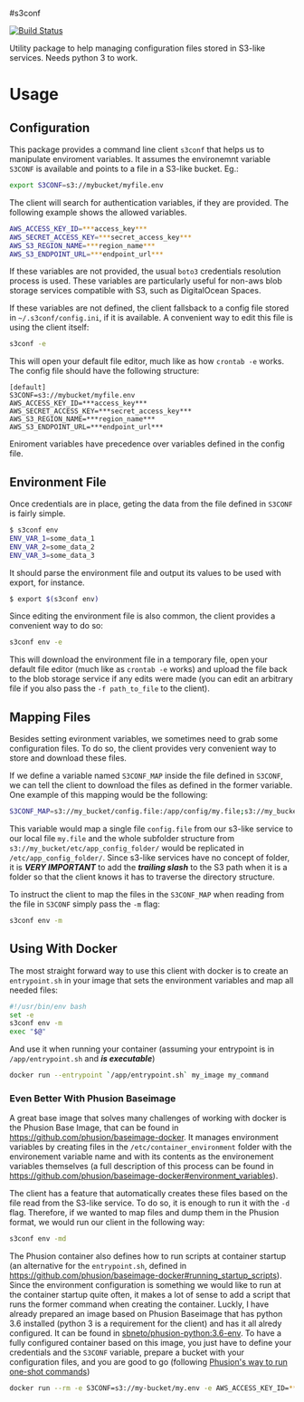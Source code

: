 #s3conf

[![Build Status](https://travis-ci.org/sbneto/s3conf.svg?branch=master)](https://travis-ci.org/sbneto/s3conf)

Utility package to help managing configuration files stored in S3-like services. Needs python 3 to work.

# Usage

## Configuration

This package provides a command line client `s3conf` that helps us to manipulate enviroment variables. It assumes the
environemnt variable `S3CONF` is available and points to a file in a S3-like bucket. Eg.:

```bash
export S3CONF=s3://mybucket/myfile.env
```

The client will search for authentication variables, if they are provided. The following example shows the allowed
variables.

```bash
AWS_ACCESS_KEY_ID=***access_key***
AWS_SECRET_ACCESS_KEY=***secret_access_key***
AWS_S3_REGION_NAME=***region_name***
AWS_S3_ENDPOINT_URL=***endpoint_url***
```

If these variables are not provided, the usual `boto3` credentials resolution process is used. These variables are
particularly useful for non-aws blob storage services compatible with S3, such as DigitalOcean Spaces.

If these variables are not defined, the client fallsback to a config file stored in `~/.s3conf/config.ini`, if it is
available. A convenient way to edit this file is using the client itself:

```bash
s3conf -e
```

This will open your default file editor, much like as how `crontab -e` works. 
The config file should have the following structure:

```
[default]
S3CONF=s3://mybucket/myfile.env
AWS_ACCESS_KEY_ID=***access_key***
AWS_SECRET_ACCESS_KEY=***secret_access_key***
AWS_S3_REGION_NAME=***region_name***
AWS_S3_ENDPOINT_URL=***endpoint_url***
```

Eniroment variables have precedence over variables defined in the config file.

## Environment File

Once credentials are in place, geting the data from the file defined in `S3CONF` is fairly simple. 

```bash
$ s3conf env
ENV_VAR_1=some_data_1
ENV_VAR_2=some_data_2
ENV_VAR_3=some_data_3
```

It should parse the environment file and output its values to be used with export, for instance.

```bash
$ export $(s3conf env)
```

Since editing the environment file is also common, the client provides a convenient way to do so:

```bash
s3conf env -e
```

This will download the environment file in a temporary file, open your default file editor (much like as 
`crontab -e` works) and upload the file back to the blob storage service if any edits were made (you can
edit an arbitrary file if you also pass the `-f path_to_file` to the client).

## Mapping Files

Besides setting evironment variables, we sometimes need to grab some configuration files. To do so, the
client provides very convenient way to store and download these files.

If we define a variable named `S3CONF_MAP` inside the file defined in `S3CONF`, we can tell the client
to download the files as defined in the former variable. One example of this mapping would be the following:

```bash
S3CONF_MAP=s3://my_bucket/config.file:/app/config/my.file;s3://my_bucket/etc/app_config_folder/:/etc/app_config_folder/;
```

This variable would map a single file `config.file` from our s3-like service to our local file `my.file` and
the whole subfolder structure from `s3://my_bucket/etc/app_config_folder/` would be replicated in 
`/etc/app_config_folder/`. Since s3-like services have no concept of folder, it is ***VERY IMPORTANT*** to add
the ***trailing slash*** to the S3 path when it is a folder so that the client knows it has to traverse the
directory structure.

To instruct the client to map the files in the `S3CONF_MAP` when reading from the file in `S3CONF` simply
pass the `-m` flag:

```bash
s3conf env -m
``` 

## Using With Docker

The most straight forward way to use this client with docker is to create an `entrypoint.sh` in your image 
that sets the environment variables and map all needed files:

```bash
#!/usr/bin/env bash
set -e
s3conf env -m
exec "$@"
```

And use it when running your container (assuming your entrypoint is in `/app/entrypoint.sh` and ***is executable***)

```bash 
docker run --entrypoint `/app/entrypoint.sh` my_image my_command 
```

### Even Better With Phusion Baseimage

A great base image that solves many challenges of working with docker is the Phusion Base Image, that can be found in 
<https://github.com/phusion/baseimage-docker>. It manages environment variables by creating files in 
the `/etc/container_environment` folder with the environement variable name and with its contents as the
environement variables themselves (a full description of this process can be found in 
<https://github.com/phusion/baseimage-docker#environment_variables>).

 The client has a feature that automatically creates these files based on the file read from the S3-like service.
 To do so, it is enough to run it with the `-d` flag. Therefore, if we wanted to map files and dump them in the Phusion
 format, we would run our client in the following way:
 
 ```bash
 s3conf env -md
 ```

The Phusion container also defines how to run scripts at container startup (an alternative for the `entrypoint.sh`, 
defined in <https://github.com/phusion/baseimage-docker#running_startup_scripts>). Since the environment configuration
is something we would like to run at the container startup quite often, it makes a lot of sense to add a script that
runs the former command when creating the container. Luckly, I have already prepared an image based on Phusion Baseimage
that has python 3.6 installed (python 3 is a requirement for the client) and has it all alredy configured. It can
be found in [sbneto/phusion-python:3.6-env](https://hub.docker.com/r/sbneto/phusion-python/). To have a fully configured
container based on this image, you just have to define your credentials and the `S3CONF` variable, prepare a bucket with
your configuration files, and you are good to go (following [Phusion's way to run 
one-shot commands](https://github.com/phusion/baseimage-docker#oneshot))

```bash
docker run --rm -e S3CONF=s3://my-bucket/my.env -e AWS_ACCESS_KEY_ID=***access_key*** -e AWS_SECRET_ACCESS_KEY=***secret_access_key*** sbneto/phusion-python:3.6-env /sbin/my_init -- echo "hello world"
```
